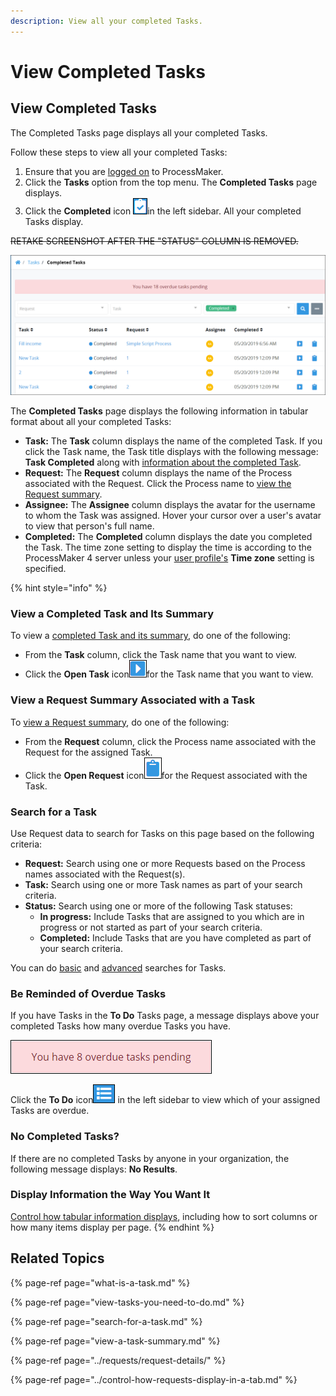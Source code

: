 ```yaml
---
description: View all your completed Tasks.
---
```


# View Completed Tasks

## View Completed Tasks

The Completed Tasks page displays all your completed Tasks.

Follow these steps to view all your completed Tasks:

1. Ensure that you are [logged on](../log-in.md#log-in) to ProcessMaker.
2. Click the **Tasks** option from the top menu. The **Completed Tasks** page displays.
3. Click the **Completed** icon ![](../../.gitbook/assets/completed-icon-request%20%281%29.png)in the left sidebar. All your completed Tasks display.

~~RETAKE SCREENSHOT AFTER THE "STATUS" COLUMN IS REMOVED.~~

![&quot;Completed Tasks&quot; page displays Tasks you have completed](../../.gitbook/assets/completed-tasks-tasks.png)

The **Completed Tasks** page displays the following information in tabular format about all your completed  Tasks:

* **Task:** The **Task** column displays the name of the completed Task. If you click the Task name, the Task title displays with the following message: **Task Completed** along with [information about the completed Task](view-completed-tasks.md#view-information-about-a-completed-task).
* **Request:** The **Request** column displays the name of the Process associated with the Request. Click the Process name to [view the Request summary](../requests/request-details/).
* **Assignee:** The **Assignee** column displays the avatar for the username to whom the Task was assigned. Hover your cursor over a user's avatar to view that person's full name.
* **Completed:** The **Completed** column displays the date you completed the Task. The time zone setting to display the time is according to the ProcessMaker 4 server unless your [user profile's](../profile-settings.md#change-your-profile-settings) **Time zone** setting is specified.

{% hint style="info" %}
### View a Completed Task and Its Summary

To view a [completed Task and its summary](view-a-task-summary.md#summary-for-a-completed-task), do one of the following:

* From the **Task** column, click the Task name that you want to view.
* Click the **Open Task** icon![](../../.gitbook/assets/open-request-icon-requests.png)for the Task name that you want to view.

### View a Request Summary Associated with a Task

To [view a Request summary](../requests/request-details/), do one of the following:

* From the **Request** column, click the Process name associated with the Request for the assigned Task.
* Click the **Open Request** icon![](../../.gitbook/assets/open-request-icon-assigned-tasks.png)for the Request associated with the Task.

### Search for a Task

Use Request data to search for Tasks on this page based on the following criteria:

* **Request:** Search using one or more Requests based on the Process names associated with the Request\(s\).
* **Task:** Search using one or more Task names as part of your search criteria.
* **Status:** Search using one or more of the following Task statuses:
  * **In progress:** Include Tasks that are assigned to you which are in progress or not started as part of your search criteria.
  * **Completed:** Include Tasks that are you have completed as part of your search criteria.

You can do [basic](search-for-a-task.md#basic-search-for-a-task) and [advanced](search-for-a-task.md#advanced-search-for-a-task) searches for Tasks.

### Be Reminded of Overdue Tasks

If you have Tasks in the **To Do** Tasks page, a message displays above your completed Tasks how many overdue Tasks you have.  

![](../../.gitbook/assets/assigned-to-do-tasks-overdue-tasks.png)

Click the **To Do** icon![](../../.gitbook/assets/to-do-icon-tasks.png) in the left sidebar to view which of your assigned Tasks are overdue.

### No Completed Tasks?

If there are no completed Tasks by anyone in your organization, the following message displays: **No Results**.

### Display Information the Way You Want It

[Control how tabular information displays](../control-how-requests-display-in-a-tab.md), including how to sort columns or how many items display per page.
{% endhint %}

## Related Topics

{% page-ref page="what-is-a-task.md" %}

{% page-ref page="view-tasks-you-need-to-do.md" %}

{% page-ref page="search-for-a-task.md" %}

{% page-ref page="view-a-task-summary.md" %}

{% page-ref page="../requests/request-details/" %}

{% page-ref page="../control-how-requests-display-in-a-tab.md" %}

